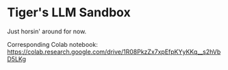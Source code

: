 # Tiger's LLM Sandbox

Just horsin' around for now.

Corresponding Colab notebook: https://colab.research.google.com/drive/1R08PkzZx7xpEfpKYyKKq__s2hVbD5LKg
